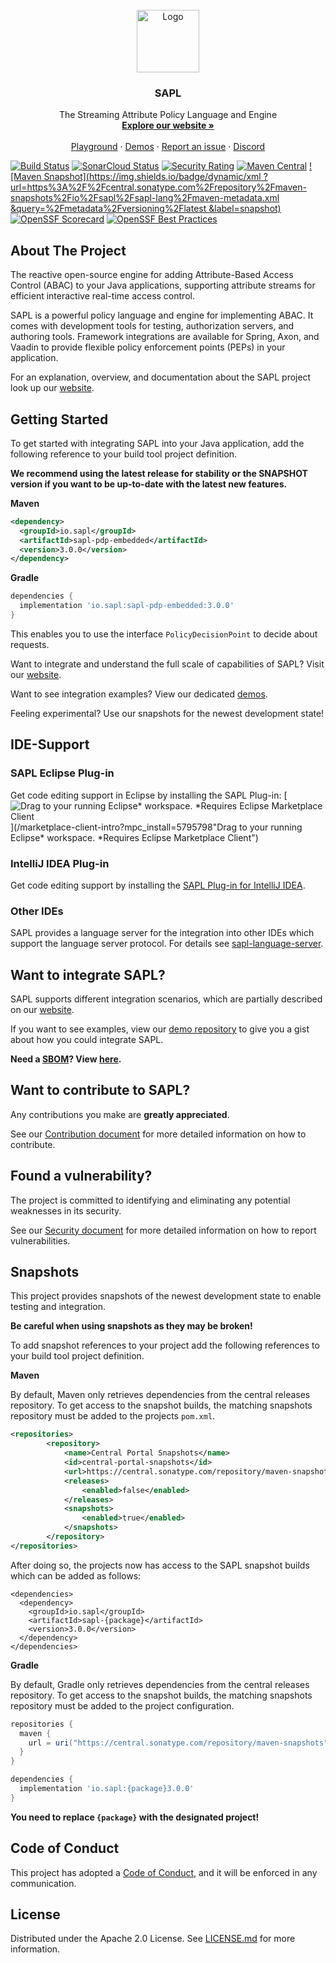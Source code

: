 <!-- PROJECT LOGO -->
<br />
<div align="center">
  <a href="https://github.com/heutelbeck/sapl-policy-engine">
    <img src="https://sapl.io/assets/favicon.png" alt="Logo" width="100em" >
  </a>

<h3 align="center">SAPL</h3>

  <p align="center">
    The Streaming Attribute Policy Language and Engine
    <br />
    <a href="https://sapl.io/"><strong>Explore our website »</strong></a>
    <br />
    <br />
    <a href="https://playground.sapl.io/">Playground</a>
    ·
    <a href="https://github.com/heutelbeck/sapl-demos">Demos</a>
    ·
    <a href="https://github.com/heutelbeck/sapl-policy-engine/issues">Report an issue</a>
    ·
    <a href="https://github.com/heutelbeck/sapl-policy-engine/issues">Discord</a>
  </p>
</div>

<!-- PROJECT SHIELDS -->
[![Build Status][build-status-shield]][build-status-url]
[![SonarCloud Status][sonarcloud-status-shield]][sonarcloud-status-url]
[![Security Rating][security-rating-shield]][security-rating-url]
[![Maven Central][maven-central-shield]][maven-central-url]
[![Maven Snapshot](https://img.shields.io/badge/dynamic/xml
  ?url=https%3A%2F%2Fcentral.sonatype.com%2Frepository%2Fmaven-snapshots%2Fio%2Fsapl%2Fsapl-lang%2Fmaven-metadata.xml
  &query=%2Fmetadata%2Fversioning%2Flatest
  &label=snapshot)](https://central.sonatype.com/artifact/io.sapl/sapl-lang)
[![OpenSSF Scorecard](https://api.securityscorecards.dev/projects/github.com/heutelbeck/sapl-policy-engine/badge)](https://securityscorecards.dev/viewer/?uri=github.com/heutelbeck/sapl-policy-engine)
[![OpenSSF Best Practices](https://www.bestpractices.dev/projects/8298/badge?cache-control=no-cache)](https://www.bestpractices.dev/projects/8298)

<!-- ABOUT THE PROJECT -->
## About The Project

The reactive open-source engine for adding Attribute-Based Access Control (ABAC) to your Java applications, supporting attribute streams for efficient interactive real-time access control.

SAPL is a powerful policy language and engine for implementing ABAC. It comes with development tools for testing, authorization servers, and authoring tools. Framework integrations are available for Spring, Axon, and Vaadin to provide flexible policy enforcement points (PEPs) in your application.

For an explanation, overview, and documentation about the SAPL project look up our [website][website-url].

<!-- GETTING STARTED -->
## Getting Started

To get started with integrating SAPL into your Java application, add the following reference to your build tool project definition.

**We recommend using the latest release for stability or the SNAPSHOT version if you want to be up-to-date with the latest new features.**

**Maven**

```xml
<dependency>
  <groupId>io.sapl</groupId>
  <artifactId>sapl-pdp-embedded</artifactId>
  <version>3.0.0</version>
</dependency>
```

**Gradle**

```gradle
dependencies {
  implementation 'io.sapl:sapl-pdp-embedded:3.0.0'
}
```

This enables you to use the interface `PolicyDecisionPoint` to decide about requests.

Want to integrate and understand the full scale of capabilities of SAPL? Visit our [website](https://sapl.io).

Want to see integration examples? View our dedicated [demos](https://github.com/heutelbeck/sapl-demos).

Feeling experimental? Use our snapshots for the newest development state!

## IDE-Support

<!-- Eclipse -->
### SAPL Eclipse Plug-in

Get code editing support in Eclipse by installing the SAPL Plug-in: [![Drag to your running Eclipse* workspace. *Requires Eclipse Marketplace Client](https://marketplace.eclipse.org/modules/custom/eclipsefdn/eclipsefdn_marketplace/images/btn-install.svg)](/marketplace-client-intro?mpc_install=5795798"Drag to your running Eclipse* workspace. *Requires Eclipse Marketplace Client")

### IntelliJ IDEA Plug-in

Get code editing support by installing the [SAPL Plug-in for IntelliJ IDEA](https://github.com/heutelbeck/sapl-intellij-plugin).

### Other IDEs

SAPL provides a language server for the integration into other IDEs which support the language server protocol.
For details see [sapl-language-server](sapl-language-server/README.md).

<!-- DEMOS -->
## Want to integrate SAPL?

SAPL supports different integration scenarios, which are partially described on our [website][website-url].

If you want to see examples, view our [demo repository][demos-url] to give you a gist about how you could integrate SAPL.

**Need a [SBOM][sbom-definition-url]? View [here][sbom-extraction-url].**

<!-- CONTRIBUTING -->
## Want to contribute to SAPL?

Any contributions you make are **greatly appreciated**.

See our [Contribution document](CONTRIBUTING.md) for more detailed information on how to contribute.

<!-- SECURITY -->
## Found a vulnerability?

The project is committed to identifying and eliminating any potential weaknesses in its security.

See our [Security document](SECURITY.md) for more detailed information on how to report vulnerabilities.

<!-- SNAPSHOTS REFERENCE -->
## Snapshots

This project provides snapshots of the newest development state to enable testing and integration.

**Be careful when using snapshots as they may be broken!**

To add snapshot references to your project add the following references to your build tool project definition.

**Maven**

By default, Maven only retrieves dependencies from the central releases repository. To get access to the snapshot 
builds, the matching snapshots repository must be added to the projects ```pom.xml```.   

```xml
<repositories>
		<repository>
			<name>Central Portal Snapshots</name>
			<id>central-portal-snapshots</id>
			<url>https://central.sonatype.com/repository/maven-snapshots/</url>
			<releases>
				<enabled>false</enabled>
			</releases>
			<snapshots>
				<enabled>true</enabled>
			</snapshots>
		</repository>
</repositories>
```

After doing so, the projects now has access to the SAPL snapshot builds which can be added as follows:

```
<dependencies>
  <dependency>
    <groupId>io.sapl</groupId>
    <artifactId>sapl-{package}</artifactId>
    <version>3.0.0</version>
  </dependency>
</dependencies>
```

**Gradle**

By default, Gradle only retrieves dependencies from the central releases repository. To get access to the snapshot
builds, the matching snapshots repository must be added to the project configuration.

```gradle
repositories {
  maven {
    url = uri("https://central.sonatype.com/repository/maven-snapshots")
  }
}

dependencies {
  implementation 'io.sapl:{package}3.0.0'
}
```

**You need to replace `{package}` with the designated project!**


<!-- CODE OF CONDUCT -->
## Code of Conduct

This project has adopted a [Code of Conduct](CODE_OF_CONDUCT.md), and it will be enforced in any communication.

<!-- LICENSE -->
## License

Distributed under the Apache 2.0 License. See [LICENSE.md](./LICENSE.md) for more information.

<!-- MARKDOWN LINKS & IMAGES -->
<!-- https://www.markdownguide.org/basic-syntax/#reference-style-links -->
[build-status-shield]: https://github.com/heutelbeck/sapl-policy-engine/actions/workflows/build.yml/badge.svg?branch=master
[build-status-url]: https://github.com/heutelbeck/sapl-policy-engine/actions/workflows/build.yml?branch=master
[sonarcloud-status-shield]: https://sonarcloud.io/api/project_badges/measure?project=heutelbeck_sapl-policy-engine&metric=alert_status
[sonarcloud-status-url]: https://sonarcloud.io/dashboard?id=heutelbeck_sapl-policy-engine
[security-rating-shield]: https://sonarcloud.io/api/project_badges/measure?project=heutelbeck_sapl-policy-engine&metric=security_rating
[security-rating-url]: https://sonarcloud.io/summary/new_code?id=heutelbeck_sapl-policy-engine
[maven-central-shield]: https://img.shields.io/maven-central/v/io.sapl/sapl-lang
[maven-central-url]: https://mvnrepository.com/artifact/io.sapl

[website-url]: https://sapl.io
[demos-url]: https://github.com/heutelbeck/sapl-demos
[sbom-definition-url]: https://www.cisa.gov/sbom
[sbom-extraction-url]: https://github.com/heutelbeck/sapl-policy-engine/network/dependencies
